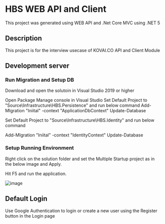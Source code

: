 # HBS WEB API and Client 

This project was generated using WEB API and .Net Core MVC using .NET 5

## Description

This project is for the interview usecase of KOVAI.CO API and Client Module

## Development server

### Run Migration and Setup DB
Download and open the solutoin in Visual Studio 2019 or higher

Open Package Manage console in Visual Studio
Set Default Project to "Source\Infrastructure\HBS.Persistence" and run below command
Add-MIgration "Iniital" -context "ApplicationDbContext"
Update-Database

Set Default Project to "Source\Infrastructure\HBS.Identity" and run below command

Add-MIgration "Iniital" -context "IdentityContext"
Update-Database


### Setup Running Environment

Right click on the solution folder and set the Multiple Startup project as in the below image and Apply.

Hit F5 and run the application.

![image](https://user-images.githubusercontent.com/83652337/145748956-384e85e6-84ac-46a4-826c-ba991c2fafb1.png)


## Default Login

Use Google Authentication to login or create a new user using the Register button in the Login page
